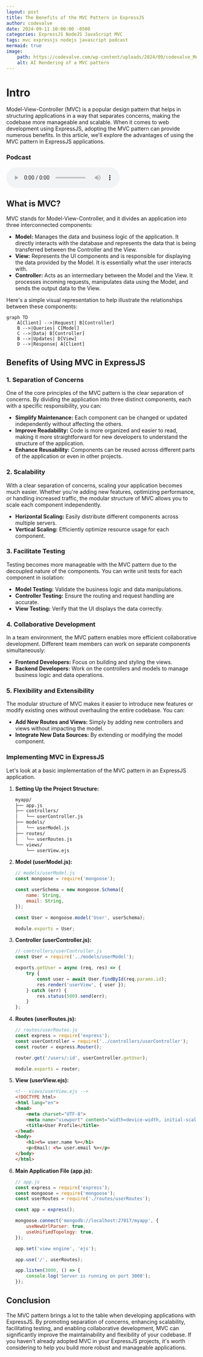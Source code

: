 ```yaml
---
layout: post
title: The Benefits of the MVC Pattern in ExpressJS
author: codevalve
date: 2024-09-11 10:00:00 -0500
categories: ExpressJS NodeJS JavaScript MVC
tags: mvc expressjs nodejs javascript podcast
mermaid: true
image:
    path: https://codevalve.com/wp-content/uploads/2024/09/codevalve_Model_View_Controller_-_UML_diagram_of_a_design_pat_2d7c84e7-9ecf-4b01-ad44-537a6fc93d98_2.png
    alt: AI Rendering of a MVC pattern
---
```


# Intro

Model-View-Controller (MVC) is a popular design pattern that helps in structuring applications in a way that separates concerns, making the codebase more manageable and scalable. When it comes to web development using ExpressJS, adopting the MVC pattern can provide numerous benefits. In this article, we'll explore the advantages of using the MVC pattern in ExpressJS applications.

### Podcast

<audio ref='podcast' src="https://codevalve.com/wp-content/uploads/2024/09/CodeValve-Podcast-The-Benefits-of-the-MVC-Pattern.mp3" controls></audio>


## What is MVC?

MVC stands for Model-View-Controller, and it divides an application into three interconnected components:

- **Model:** Manages the data and business logic of the application. It directly interacts with the database and represents the data that is being transferred between the Controller and the View.
- **View:** Represents the UI components and is responsible for displaying the data provided by the Model. It is essentially what the user interacts with.
- **Controller:** Acts as an intermediary between the Model and the View. It processes incoming requests, manipulates data using the Model, and sends the output data to the View.

Here's a simple visual representation to help illustrate the relationships between these components:

```mermaid
graph TD
    A[Client] -->|Request| B[Controller]
    B -->|Queries| C[Model]
    C -->|Data| B[Controller]
    B -->|Updates| D[View]
    D -->|Response| A[Client]
```

## Benefits of Using MVC in ExpressJS

### 1. Separation of Concerns

One of the core principles of the MVC pattern is the clear separation of concerns. By dividing the application into three distinct components, each with a specific responsibility, you can:

- **Simplify Maintenance:** Each component can be changed or updated independently without affecting the others.
- **Improve Readability:** Code is more organized and easier to read, making it more straightforward for new developers to understand the structure of the application.
- **Enhance Reusability:** Components can be reused across different parts of the application or even in other projects.

### 2. Scalability

With a clear separation of concerns, scaling your application becomes much easier. Whether you're adding new features, optimizing performance, or handling increased traffic, the modular structure of MVC allows you to scale each component independently.

- **Horizontal Scaling:** Easily distribute different components across multiple servers.
- **Vertical Scaling:** Efficiently optimize resource usage for each component.

### 3. Facilitate Testing

Testing becomes more manageable with the MVC pattern due to the decoupled nature of the components. You can write unit tests for each component in isolation:

- **Model Testing:** Validate the business logic and data manipulations.
- **Controller Testing:** Ensure the routing and request handling are accurate.
- **View Testing:** Verify that the UI displays the data correctly.

### 4. Collaborative Development

In a team environment, the MVC pattern enables more efficient collaborative development. Different team members can work on separate components simultaneously:

- **Frontend Developers:** Focus on building and styling the views.
- **Backend Developers:** Work on the controllers and models to manage business logic and data operations.

### 5. Flexibility and Extensibility

The modular structure of MVC makes it easier to introduce new features or modify existing ones without overhauling the entire codebase. You can:

- **Add New Routes and Views:** Simply by adding new controllers and views without impacting the model.
- **Integrate New Data Sources:** By extending or modifying the model component.

### Implementing MVC in ExpressJS

Let's look at a basic implementation of the MVC pattern in an ExpressJS application.

1. **Setting Up the Project Structure:**
    ```bash
    myapp/
    ├── app.js
    ├── controllers/
    │   └── userController.js
    ├── models/
    │   └── userModel.js
    ├── routes/
    │   └── userRoutes.js
    └── views/
        └── userView.ejs
    ```

2. **Model (userModel.js):**
   ```javascript
   // models/userModel.js
   const mongoose = require('mongoose');

   const userSchema = new mongoose.Schema({
       name: String,
       email: String,
   });

   const User = mongoose.model('User', userSchema);

   module.exports = User;
   ```

3. **Controller (userController.js):**
   ```javascript
   // controllers/userController.js
   const User = require('../models/userModel');

   exports.getUser = async (req, res) => {
       try {
           const user = await User.findById(req.params.id);
           res.render('userView', { user });
       } catch (err) {
           res.status(500).send(err);
       }
   };
   ```

4. **Routes (userRoutes.js):**
   ```javascript
   // routes/userRoutes.js
   const express = require('express');
   const userController = require('../controllers/userController');
   const router = express.Router();

   router.get('/users/:id', userController.getUser);

   module.exports = router;
   ```

5. **View (userView.ejs):**
   ```html
   <!-- views/userView.ejs -->
   <!DOCTYPE html>
   <html lang="en">
   <head>
       <meta charset="UTF-8">
       <meta name="viewport" content="width=device-width, initial-scale=1.0">
       <title>User Profile</title>
   </head>
   <body>
       <h1><%= user.name %></h1>
       <p>Email: <%= user.email %></p>
   </body>
   </html>
   ```

6. **Main Application File (app.js):**
   ```javascript
   // app.js
   const express = require('express');
   const mongoose = require('mongoose');
   const userRoutes = require('./routes/userRoutes');

   const app = express();

   mongoose.connect('mongodb://localhost:27017/myapp', {
       useNewUrlParser: true,
       useUnifiedTopology: true,
   });

   app.set('view engine', 'ejs');

   app.use('/', userRoutes);

   app.listen(3000, () => {
       console.log('Server is running on port 3000');
   });
   ```

## Conclusion

The MVC pattern brings a lot to the table when developing applications with ExpressJS. By promoting separation of concerns, enhancing scalability, facilitating testing, and enabling collaborative development, MVC can significantly improve the maintainability and flexibility of your codebase. If you haven't already adopted MVC in your ExpressJS projects, it's worth considering to help you build more robust and manageable applications.